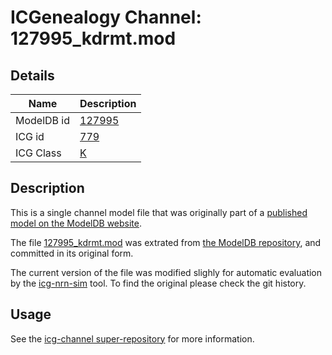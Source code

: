 # ICGenealogy Channel: 127995\_kdrmt.mod

## Details

Name | Description
---- | -----------
ModelDB id | [127995](http://senselab.med.yale.edu/ModelDB/ShowModel.cshtml?model=127995)
ICG id | [779](http://icg.neurotheory.ox.ac.uk/channels/1/779)
ICG Class | [K](http://icg.neurotheory.ox.ac.uk/channels/1)

## Description

This is a single channel model file that was originally part of a [published model on the ModelDB website](http://senselab.med.yale.edu/ModelDB/ShowModel.cshtml?model=127995).


The file [127995\_kdrmt.mod](127995_kdrmt.mod) was extrated from [the ModelDB repository](http://senselab.med.yale.edu/ModelDB/ShowModel.cshtml?model=127995), and committed in its original form.

The current version of the file was modified slighly for automatic evaluation by the [icg-nrn-sim](https://github.com/icgenealogy/icg-nrn-sim) tool. To find the original please check the git history.


## Usage

See the [icg-channel super-repository](https://github.com/icgenealogy/icg-channels) for more information.